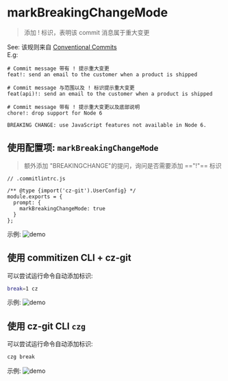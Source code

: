 # markBreakingChangeMode

> 添加 ! 标识，表明该 commit 消息属于重大变更

See: 该规则来自 [Conventional Commits](https://www.conventionalcommits.org/en/v1.0.0/#examples)<br>
E.g:
```text
# Commit message 带有 ! 提示重大变更
feat!: send an email to the customer when a product is shipped

# Commit message 与范围以及 ! 标识提示重大变更
feat(api)!: send an email to the customer when a product is shipped

# Commit message 带有 ! 提示重大变更以及底部说明
chore!: drop support for Node 6

BREAKING CHANGE: use JavaScript features not available in Node 6.
```

## 使用配置项: `markBreakingChangeMode`
> 额外添加 "BREAKINGCHANGE"的提问，询问是否需要添加 =="!"== 标识

```js{6}
// .commitlintrc.js

/** @type {import('cz-git').UserConfig} */
module.exports = {
  prompt: {
    markBreakingChangeMode: true
  }
};
```

示例:
![demo](https://user-images.githubusercontent.com/40693636/175775159-710b69c6-ab55-4957-9195-6f963d95ba2e.gif)

## 使用 commitizen CLI + cz-git
可以尝试运行命令自动添加标识:
```bash
break=1 cz
```
示例:
![demo](https://user-images.githubusercontent.com/40693636/174949733-d5cd7f0d-ac81-40e8-8cb9-158737330d7a.gif)

## 使用 cz-git CLI `czg`
可以尝试运行命令自动添加标识:
```bash
czg break
```
示例:
![demo](https://user-images.githubusercontent.com/40693636/175755362-2fdeed9e-cf05-4f41-b317-453154a5775c.gif)
